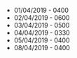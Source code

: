* 01/04/2019 - 0400
* 02/04/2019 - 0600
* 03/04/2019 - 0500
* 04/04/2019 - 0330
* 05/04/2019 - 0400
* 08/04/2019 - 0400
